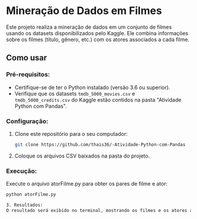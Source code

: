 # Mineração de Dados em Filmes

Este projeto realiza a mineração de dados em um conjunto de filmes usando os datasets disponibilizados pelo Kaggle. Ele combina informações sobre os filmes (título, gênero, etc.) com os atores associados a cada filme.

## Como usar

### Pré-requisitos:
- Certifique-se de ter o Python instalado (versão 3.6 ou superior).
- Verifique que os datasets `tmdb_5000_movies.csv` e `tmdb_5000_credits.csv` do Kaggle estão contidos na pasta "Atividade Python com Pandas".

### Configuração:
1. Clone este repositório para o seu computador:
   ```bash
   git clone https://github.com/thais36/-Atividade-Python-com-Pandas


2. Coloque os arquivos CSV baixados na pasta do projeto.

### Execução:
Execute o arquivo atorFilme.py para obter os pares de filme e ator:
  ```bash
python atorFilme.py

3. Resultados:
O resultado será exibido no terminal, mostrando os filmes e os atores associados a eles.

